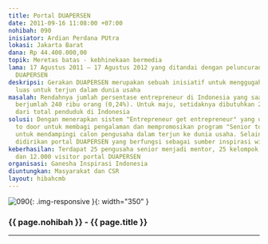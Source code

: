 ```yaml
---
title: Portal DUAPERSEN
date: 2011-09-16 11:08:00 +07:00
nohibah: 090
inisiator: Ardian Perdana PUtra
lokasi: Jakarta Barat
dana: Rp 44.400.000,00
topik: Meretas batas - kebhinekaan bermedia
lama: 17 Agustus 2011 – 17 Agustus 2012 yang ditandai dengan peluncuran perdana portal
  DUAPERSEN
deskripsi: Gerakan DUAPERSEN merupakan sebuah inisiatif untuk menggugah minat masyarakat
  luas untuk terjun dalam dunia usaha
masalah: Rendahnya jumlah persentase entrepreneur di Indonesia yang saat ini hanya
  berjumlah 240 ribu orang (0,24%). Untuk maju, setidaknya dibutuhkan 2% entrepreneur
  dari total penduduk di Indonesia
solusi: Dengan menerapkan sistem "Entrepreneur get entrepreneur" yang dilakukan door
  to door untuk membagi pengalaman dan mempromosikan program "Senior to Junior Coaching"
  untuk mendampingi calon pengusaha dalam terjun ke dunia usaha. Selain itu, juga
  didirikan portal DUAPERSEN yang berfungsi sebagai sumber inspirasi wirausaha
keberhasilan: Terdapat 25 pengusaha senior menjadi mentor, 25 kelompok coaching wirausaha,
  dan 12.000 visitor portal DUAPERSEN
organisasi: Ganesha Inspirasi Indonesia
diuntungkan: Masyarakat dan CSR
layout: hibahcmb
---
```


![090](/static/img/hibahcmb/090.png){: .img-responsive }{: width="350" }

### {{ page.nohibah }} - {{ page.title }}

---
